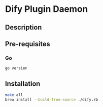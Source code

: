 # Dify Plugin Daemon

## Description

## Pre-requisites

### Go

```bash
go version
```

## Installation

```bash
make all
brew install --build-from-source ./dify.rb
```
